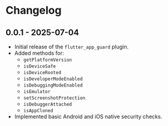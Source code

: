 # Changelog

## 0.0.1 - 2025-07-04

- Initial release of the `flutter_app_guard` plugin.
- Added methods for:
  - `getPlatformVersion`
  - `isDeviceSafe`
  - `isDeviceRooted`
  - `isDeveloperModeEnabled`
  - `isDebuggingModeEnabled`
  - `isEmulator`
  - `setScreenshotProtection`
  - `isDebuggerAttached`
  - `isAppCloned`
- Implemented basic Android and iOS native security checks.
